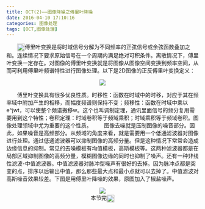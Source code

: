 ```yaml
---
title: OCT(2)——图像降噪之傅里叶降噪
date: 2016-04-10 17:10:16
categories: 图像处理
tags: [OCT,图像处理]
---
```

　　<img src="http://www.emoji-cheat-sheet.com/graphics/emojis/sunny.png" height="20" width="20" align="absmiddle">傅里叶变换是将时域信号分解为不同频率的正弦信号或余弦函数叠加之和。连续情况下要求原始信号在一个周期内满足绝对可积条件。离散情况下，傅里叶变换一定存在。对图像的傅里叶变换就是将图像从图像空间变换到频率空间，从而可利用傅里叶频谱特性进行图像处理。以下是2D图像的正反傅里叶变换定义：
<!--more-->
<center><img src="http://ww3.sinaimg.cn/large/bcd92541gw1f2yfk8y73rj20b8036jrq.jpg"/></center>

　　傅里叶变换具有很多优良性质。时移性：函数在时域中的时移，对应于其在频率域中附加产生的相移，而幅度频谱则保持不变；频移性：函数在时域中乘以e^jwt，可以使整个频谱搬移w。这个也叫调制定理，通讯里面信号的频分复用需要用到这个特性；卷积定理：时域卷积等于频域乘积；时域乘积等于频域卷积。图像处理领域中尤为重要的这个性质。
　　图像去噪就是压制图像的噪音部分。因此，如果噪音是高频部分。从频域的角度来看，就是需要用一个低通滤波器对图像进行处理。通过低通滤波器可以抑制图像的高频分量。但是这种情况下常常会造成边缘信息的抑制。常见的去噪模板有均值模板，高斯模板等。这两种滤波器都是在局部区域抑制图像的高频分量，模糊图像边缘的同时也抑制了噪声。还有一种非线性滤波-中值滤波器。中值滤波器对脉冲型噪声有很好的去掉。因为脉冲点都是突变的点，排序以后输出中值，那么那些最大点和最小点就可以去掉了。中值滤波对高斯噪音效果较差。下图是用傅里叶降噪的效果，原图加入了椒盐噪声。

<center><img src="http://ww4.sinaimg.cn/large/bcd92541gw1f2yfn6imurj20hl0850uq.jpg"></center>

<center>本节完<img src="http://www.emoji-cheat-sheet.com/graphics/emojis/blush.png" height="20" width="20" align="absmiddle"></center>
　　
